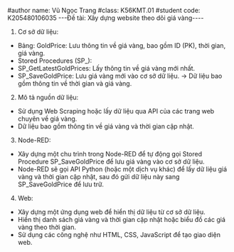 #author name: Vũ Ngọc Trang
#class: K56KMT.01
#student code: K205480106035
---Đề tài: Xây dựng website theo dõi giá vàng----

1. Cơ sở dữ liệu:

- Bảng: GoldPrice: Lưu thông tin về giá vàng, bao gồm ID (PK), thời gian, giá vàng.
- Stored Procedures (SP_):
- SP_GetLatestGoldPrices: Lấy thông tin về giá vàng mới nhất.
- SP_SaveGoldPrice: Lưu giá vàng mới vào cơ sở dữ liệu.
-> Dữ liệu bao gồm thông tin về thời gian và giá vàng.
  
2. Mô tả nguồn dữ liệu:
- Sử dụng Web Scraping hoặc lấy dữ liệu qua API của các trang web chuyên về giá vàng.
- Dữ liệu bao gồm thông tin về giá vàng và thời gian cập nhật.

3. Node-RED:
- Xây dựng một chu trình trong Node-RED để tự động gọi Stored Procedure SP_SaveGoldPrice để lưu giá vàng vào cơ sở dữ liệu.
- Node-RED sẽ gọi API Python (hoặc một dịch vụ khác) để lấy dữ liệu giá vàng và thời gian cập nhật, sau đó gửi dữ liệu này sang SP_SaveGoldPrice để lưu trữ.
  
4. Web:
- Xây dựng một ứng dụng web để hiển thị dữ liệu từ cơ sở dữ liệu.
- Hiển thị danh sách giá vàng và thời gian cập nhật hoặc biểu đồ các giá vàng theo thời gian.
- Sử dụng các công nghệ như HTML, CSS, JavaScript để tạo giao diện web.
